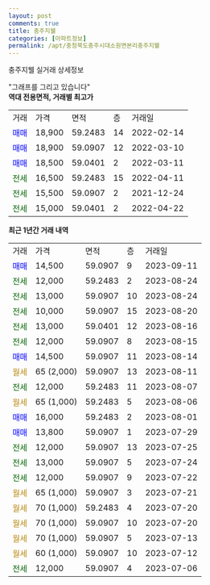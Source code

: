 ```yaml
---
layout: post
comments: true
title: 충주지웰
categories: [아파트정보]
permalink: /apt/충청북도충주시대소원면본리충주지웰
---
```


충주지웰 실거래 상세정보

<script type="text/javascript">
  google.charts.load('current', {'packages':['line', 'corechart']});
  google.charts.setOnLoadCallback(drawChart);

  function drawChart() {
    var data = new google.visualization.DataTable();
    data.addColumn('date', '거래일');
    data.addColumn('number', "매매");
    data.addColumn('number', "전세");
    data.addColumn('number', "전매");

    data.addRows([[new Date(Date.parse("2023-09-11")), 14500, null, null], [new Date(Date.parse("2023-08-24")), null, 12000, null], [new Date(Date.parse("2023-08-24")), null, 13000, null], [new Date(Date.parse("2023-08-20")), null, 10000, null], [new Date(Date.parse("2023-08-16")), null, 13000, null], [new Date(Date.parse("2023-08-15")), null, 12000, null], [new Date(Date.parse("2023-08-14")), 14500, null, null], [new Date(Date.parse("2023-08-11")), null, null, null], [new Date(Date.parse("2023-08-07")), null, 12000, null], [new Date(Date.parse("2023-08-06")), null, null, null], [new Date(Date.parse("2023-08-01")), 16000, null, null], [new Date(Date.parse("2023-07-29")), 13800, null, null], [new Date(Date.parse("2023-07-25")), null, 12000, null], [new Date(Date.parse("2023-07-24")), null, 13000, null], [new Date(Date.parse("2023-07-22")), null, 12000, null], [new Date(Date.parse("2023-07-21")), null, null, null], [new Date(Date.parse("2023-07-20")), null, null, null], [new Date(Date.parse("2023-07-20")), null, null, null], [new Date(Date.parse("2023-07-13")), null, null, null], [new Date(Date.parse("2023-07-12")), null, null, null], [new Date(Date.parse("2023-07-06")), null, 12000, null]]);

    var options = {
      hAxis: {
        format: 'yyyy/MM/dd'
      },    
      lineWidth: 0,
      pointsVisible: true,    
      title: '최근 1년간 유형별 실거래가 분포',
      legend: { position: 'bottom' }
    };

    var formatter = new google.visualization.NumberFormat({pattern:'###,###'} );
    formatter.format(data, 1);
    formatter.format(data, 2);
    
    setTimeout(function() {
        var chart = new google.visualization.LineChart(document.getElementById('columnchart_material'));
        chart.draw(data, (options));
        document.getElementById('loading').style.display = 'none';
    }, 200);
  }
</script>


<div id="loading" style="z-index:20; display: block; margin-left: 0px">"그래프를 그리고 있습니다"</div>
<div id="columnchart_material" style="width: 95%; margin-left: 0px; display: block"></div>
<!-- contents start -->
<b>역대 전용면적, 거래별 최고가</b>
<table class="sortable">
    <tr>
      <td>거래</td>
      <td>가격</td>
      <td>면적</td>
      <td>층</td>
      <td>거래일</td>
    </tr>
        <tr>
          <td><a style="color: blue">매매</a></td>
          <td>18,900</td>
          <td>59.2483</td>
          <td>14</td>
          <td>2022-02-14</td>
        </tr>            <tr>
          <td><a style="color: blue">매매</a></td>
          <td>18,900</td>
          <td>59.0907</td>
          <td>12</td>
          <td>2022-03-10</td>
        </tr>            <tr>
          <td><a style="color: blue">매매</a></td>
          <td>18,500</td>
          <td>59.0401</td>
          <td>2</td>
          <td>2022-03-11</td>
        </tr>        
        <tr>
              <td><a style="color: darkgreen">전세</a></td>
              <td>16,500</td>
              <td>59.2483</td>
              <td>15</td>
              <td>2022-04-11</td>
            </tr>            <tr>
              <td><a style="color: darkgreen">전세</a></td>
              <td>15,500</td>
              <td>59.0907</td>
              <td>2</td>
              <td>2021-12-24</td>
            </tr>            <tr>
              <td><a style="color: darkgreen">전세</a></td>
              <td>15,000</td>
              <td>59.0401</td>
              <td>2</td>
              <td>2022-04-22</td>
            </tr>        
    
</table>

<b>최근 1년간 거래 내역</b>

<table class="sortable">
    <tr>
      <td>거래</td>
      <td>가격</td>
      <td>면적</td>
      <td>층</td>
      <td>거래일</td>
    </tr>
    <tr>
      <td><a style="color: blue">매매</a></td>
      <td>14,500</td>
      <td>59.0907</td>
      <td>9</td>
      <td>2023-09-11</td>
    </tr>          <tr>
      <td><a style="color: darkgreen">전세</a></td>
      <td>12,000</td>
      <td>59.2483</td>
      <td>2</td>
      <td>2023-08-24</td>
    </tr>          <tr>
      <td><a style="color: darkgreen">전세</a></td>
      <td>13,000</td>
      <td>59.0907</td>
      <td>10</td>
      <td>2023-08-24</td>
    </tr>          <tr>
      <td><a style="color: darkgreen">전세</a></td>
      <td>10,000</td>
      <td>59.0907</td>
      <td>15</td>
      <td>2023-08-20</td>
    </tr>          <tr>
      <td><a style="color: darkgreen">전세</a></td>
      <td>13,000</td>
      <td>59.0401</td>
      <td>12</td>
      <td>2023-08-16</td>
    </tr>          <tr>
      <td><a style="color: darkgreen">전세</a></td>
      <td>12,000</td>
      <td>59.0907</td>
      <td>8</td>
      <td>2023-08-15</td>
    </tr>          <tr>
      <td><a style="color: blue">매매</a></td>
      <td>14,500</td>
      <td>59.0907</td>
      <td>11</td>
      <td>2023-08-14</td>
    </tr>          <tr>
      <td><a style="color: darkgoldenrod">월세</a></td>
      <td>65 (2,000)</td>
      <td>59.0907</td>
      <td>13</td>
      <td>2023-08-11</td>
    </tr>          <tr>
      <td><a style="color: darkgreen">전세</a></td>
      <td>12,000</td>
      <td>59.2483</td>
      <td>11</td>
      <td>2023-08-07</td>
    </tr>          <tr>
      <td><a style="color: darkgoldenrod">월세</a></td>
      <td>65 (1,000)</td>
      <td>59.2483</td>
      <td>5</td>
      <td>2023-08-06</td>
    </tr>          <tr>
      <td><a style="color: blue">매매</a></td>
      <td>16,000</td>
      <td>59.2483</td>
      <td>2</td>
      <td>2023-08-01</td>
    </tr>          <tr>
      <td><a style="color: blue">매매</a></td>
      <td>13,800</td>
      <td>59.0907</td>
      <td>1</td>
      <td>2023-07-29</td>
    </tr>          <tr>
      <td><a style="color: darkgreen">전세</a></td>
      <td>12,000</td>
      <td>59.0907</td>
      <td>13</td>
      <td>2023-07-25</td>
    </tr>          <tr>
      <td><a style="color: darkgreen">전세</a></td>
      <td>13,000</td>
      <td>59.0907</td>
      <td>5</td>
      <td>2023-07-24</td>
    </tr>          <tr>
      <td><a style="color: darkgreen">전세</a></td>
      <td>12,000</td>
      <td>59.0907</td>
      <td>9</td>
      <td>2023-07-22</td>
    </tr>          <tr>
      <td><a style="color: darkgoldenrod">월세</a></td>
      <td>65 (1,000)</td>
      <td>59.0907</td>
      <td>3</td>
      <td>2023-07-21</td>
    </tr>          <tr>
      <td><a style="color: darkgoldenrod">월세</a></td>
      <td>70 (1,000)</td>
      <td>59.2483</td>
      <td>4</td>
      <td>2023-07-20</td>
    </tr>          <tr>
      <td><a style="color: darkgoldenrod">월세</a></td>
      <td>70 (1,000)</td>
      <td>59.0907</td>
      <td>10</td>
      <td>2023-07-20</td>
    </tr>          <tr>
      <td><a style="color: darkgoldenrod">월세</a></td>
      <td>70 (1,000)</td>
      <td>59.0907</td>
      <td>5</td>
      <td>2023-07-13</td>
    </tr>          <tr>
      <td><a style="color: darkgoldenrod">월세</a></td>
      <td>60 (1,000)</td>
      <td>59.0907</td>
      <td>10</td>
      <td>2023-07-12</td>
    </tr>          <tr>
      <td><a style="color: darkgreen">전세</a></td>
      <td>12,000</td>
      <td>59.0907</td>
      <td>4</td>
      <td>2023-07-06</td>
    </tr>      </table>
<!-- contents end -->    

